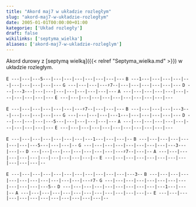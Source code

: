 ```yaml
---
title: "Akord maj7 w układzie rozległym"
slug: "akord-maj7-w-układzie-rozległym"
date: 2005-01-01T00:00:00+01:00
kategorie: ['Układ rozległy']
draft: false
wikilinks: ['septyma_wielka']
aliases: ['akord-maj7-w-ukladzie-rozleglym']
---
```

Akord durowy z [septymą wielką]({{< relref "Septyma_wielka.md" >}}) w układzie
rozległym.

`E ---|---|---5---|---|---|---|---|---|---|---`
`B ---1---|---|---|---|---|---|---|---|---|---`
`G ---|---|---|---♯7--|---|---|---|---|---|---`
`D ---|---3---|---|---|---|---|---|---|---|---`
`A ---|---|---|---|---|---|---|---|---|---|---`
`E ---|---|---|---|---|---|---|---|---|---|---`

`E ---|---|---|---|---|---|---♯7--|---|---|---`
`B ---|---|---|---|---3---|---|---|---|---|---`
`G ---|---|---|---|---1---|---|---|---|---|---`
`D ---|---|---|---|---5---|---|---|---|---|---`
`A ---|---|---|---|---|---|---|---|---|---|---`
`E ---|---|---|---|---|---|---|---|---|---|---`

`E ---|---|---|---|---|---|---|---1---|---|---|--`
`B ---|---|---|---|---|---|---|---5---|---|---|--`
`G ---|---|---|---|---|---|---|---|---3---|---|--`
`D ---|---|---|---|---|---|---|---|---♯7--|---|--`
`A ---|---|---|---|---|---|---|---|---|---|---|--`
`E ---|---|---|---|---|---|---|---|---|---|---|--`

`E ---|---|---|---|---|---|---|---|---|---|---|---3--`
`B ---|---|---|---|---|---|---|---|---|---|---|---♯7-`
`G ---|---|---|---|---|---|---|---|---|---|---|---5--`
`D ---|---|---|---|---|---|---|---|---|---1---|---|--`
`A ---|---|---|---|---|---|---|---|---|---|---|---|--`
`E ---|---|---|---|---|---|---|---|---|---|---|---|--`

